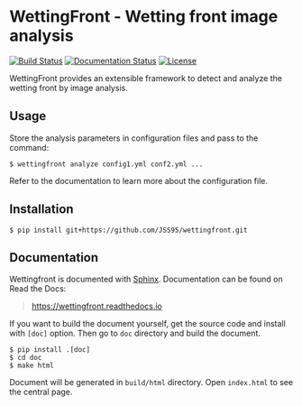 # WettingFront - Wetting front image analysis

[![Build Status](https://github.com/JSS95/wettingfront/actions/workflows/ci.yml/badge.svg)](https://github.com/JSS95/wettingfront/actions/workflows/ci.yml)
[![Documentation Status](https://readthedocs.org/projects/wettingfront/badge/?version=latest)](https://wettingfront.readthedocs.io/en/latest/?badge=latest)
[![License](https://img.shields.io/github/license/JSS95/wettingfront)](https://github.com/JSS95/wettingfront/blob/master/LICENSE)

WettingFront provides an extensible framework to detect and analyze the wetting front by image analysis.

## Usage

Store the analysis parameters in configuration files and pass to the command:

```
$ wettingfront analyze config1.yml conf2.yml ...
```

Refer to the documentation to learn more about the configuration file.

## Installation

```
$ pip install git+https://github.com/JSS95/wettingfront.git
```

## Documentation

Wettingfront is documented with [Sphinx](https://pypi.org/project/Sphinx/).
Documentation can be found on Read the Docs:

> https://wettingfront.readthedocs.io

If you want to build the document yourself, get the source code and install with `[doc]` option.
Then go to `doc` directory and build the document.

```
$ pip install .[doc]
$ cd doc
$ make html
```

Document will be generated in `build/html` directory. Open `index.html` to see the central page.
